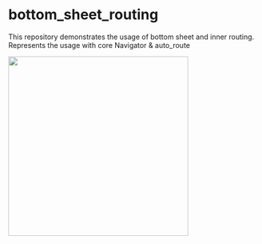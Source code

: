 # bottom_sheet_routing

This repository demonstrates the usage of bottom sheet and inner routing. Represents the usage with core Navigator & auto_route

<img src="recording/bottom_sheet_routing.mp4" width="360px" />